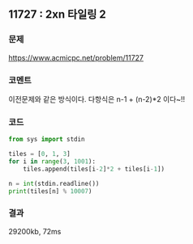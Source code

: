 ## 11727 : 2xn 타일링 2
### 문제
https://www.acmicpc.net/problem/11727
### 코멘트
이전문제와 같은 방식이다.
다항식은 n-1 + (n-2)*2 이다~!!

### 코드
```python
from sys import stdin

tiles = [0, 1, 3]
for i in range(3, 1001):
    tiles.append(tiles[i-2]*2 + tiles[i-1])

n = int(stdin.readline())
print(tiles[n] % 10007)
```
### 결과
29200kb, 72ms